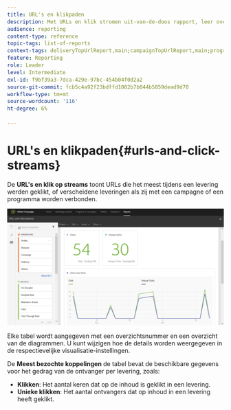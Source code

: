 ```yaml
---
title: URL's en klikpaden
description: Met URLs en klik stromen uit-van-de-doos rapport, leer over het succes van URLs in uw leveringen.
audience: reporting
content-type: reference
topic-tags: list-of-reports
context-tags: deliveryTopUrlReport,main;campaignTopUrlReport,main;programTopUrlReport,main
feature: Reporting
role: Leader
level: Intermediate
exl-id: f9bf39a3-7dca-429e-97bc-454b04f0d2a2
source-git-commit: fcb5c4a92f23bdffd1082b7b044b5859dead9d70
workflow-type: tm+mt
source-wordcount: '116'
ht-degree: 6%

---
```


# URL&#39;s en klikpaden{#urls-and-click-streams}

De **URL&#39;s en klik op streams** toont URLs die het meest tijdens een levering werden geklikt, of verscheidene leveringen als zij met een campagne of een programma worden verbonden.

![](assets/delivery_reports_8.png)

Elke tabel wordt aangegeven met een overzichtsnummer en een overzicht van de diagrammen. U kunt wijzigen hoe de details worden weergegeven in de respectievelijke visualisatie-instellingen.

De **Meest bezochte koppelingen** de tabel bevat de beschikbare gegevens voor het gedrag van de ontvanger per levering, zoals:

* **Klikken**: Het aantal keren dat op de inhoud is geklikt in een levering.
* **Unieke klikken**: Het aantal ontvangers dat op inhoud in een levering heeft geklikt.
